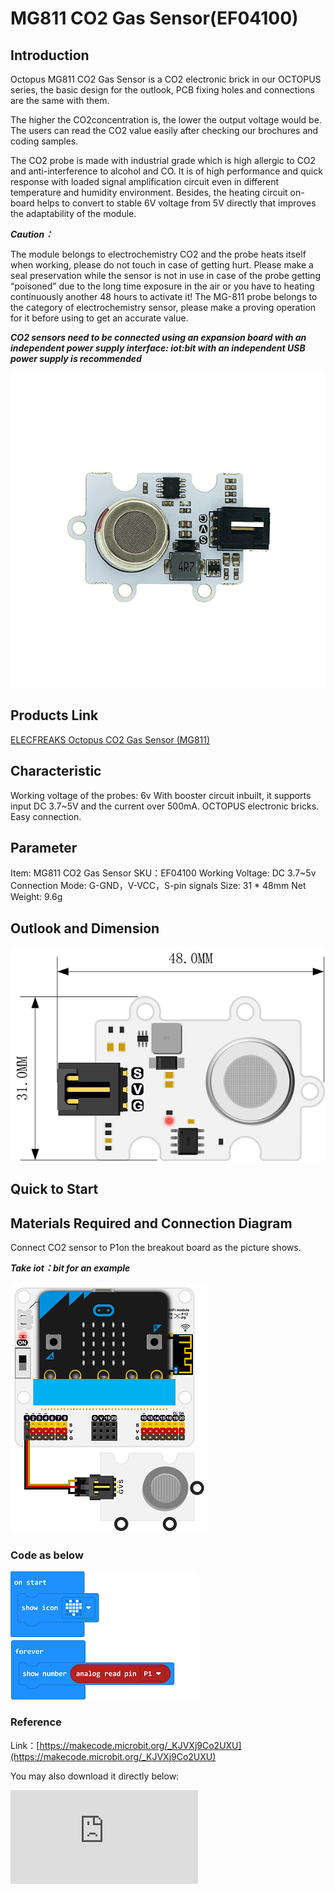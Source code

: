# MG811 CO2 Gas Sensor(EF04100)

## Introduction

Octopus MG811 CO2 Gas Sensor is a CO2 electronic brick in our OCTOPUS series, the basic design for the outlook, PCB fixing holes and connections are the same with them.

The higher the CO2concentration is, the lower the output voltage would be. The users can read the CO2 value easily after checking our brochures and coding samples.

The CO2 probe is made with industrial grade which is high allergic to CO2 and anti-interference to alcohol and CO. It is of high performance and quick response with loaded signal amplification circuit even in different temperature and humidity environment. Besides, the heating circuit on-board helps to convert to stable 6V voltage from 5V directly that improves the adaptability of the module.

***Caution：***

 The module belongs to electrochemistry CO2 and the probe heats itself when working, please do not touch in case of getting hurt.
 Please make a seal preservation while the sensor is not in use in case of the probe getting “poisoned” due to the long time exposure in the air or you have to heating continuously another 48 hours to activate it!
 The MG-811 probe belongs to the category of electrochemistry sensor, please make a proving operation for it before using to get an accurate value.

 ***CO2 sensors need to be connected using an expansion board with an independent power supply interface: iot:bit with an independent USB power supply is recommended***

![](./images/04100_00.jpg)
## Products Link

[ELECFREAKS Octopus CO2 Gas Sensor (MG811)](https://shop.elecfreaks.com/products/elecfreaks-octopus-co2-gas-sensor-mg811?_pos=1&_sid=e0bdf8a27&_ss=r)


## Characteristic


 Working voltage of the probes: 6v
 With booster circuit inbuilt, it supports input DC 3.7~5V and the current over 500mA.
 OCTOPUS electronic bricks.
 Easy connection.

## Parameter


 Item:  MG811 CO2 Gas Sensor
 SKU：EF04100
 Working Voltage: DC 3.7~5v
 Connection Mode: G-GND，V-VCC，S-pin signals
 Size: 31 * 48mm
 Net Weight: 9.6g

## Outlook and Dimension


![](./images/04100_02.png)

## Quick to Start

## Materials Required and Connection Diagram
 Connect CO2 sensor to P1on the breakout board as the picture shows.

***Take iot：bit for an example***

![](./images/04029_03.png)

### Code as below

![](./images/04100_04.png)

### Reference
Link：[https://makecode.microbit.org/_KJVXj9Co2UXU](https://makecode.microbit.org/_KJVXj9Co2UXU)

You may also download it directly below:


<div
    style={{
        position: 'relative',
        paddingBottom: '60%',
        overflow: 'hidden',
    }}
>
    <iframe
        src="https://makecode.microbit.org/_KJVXj9Co2UXU"
        frameborder="0"
        sandbox="allow-popups allow-forms allow-scripts allow-same-origin"
        style={{
            position: 'absolute',
            width: '100%',
            height: '100%',
        }}
    />
</div>


### Result
 After connecting the hardware, please preheating it for 3 minutes, and please operate it with the probe approaching to the detected gas only if you get a stable value.
 With the concentration of the CO2 changed in its surroundings, the value on the micro:bit led shall change accordingly.

## Python Programming



### Step 1
Download and unzip the package:[Octopus_MicroPython-master](https://github.com/lionyhw/Octopus_MicroPython/archive/master.zip)
Go to [Python editor](https://python.microbit.org/v/2.0)

![](./images/05001_07.png)

For programming, we need to add a file of co2.py. Click Load/Save fisrt and again with Show Files(1), choose "add file" to and get to the download page to find the file folder of Octopus_MicroPython-master, then add co2.py.

![](./images/05001_08.png)
![](./images/05001_09.png)
![](./images/04100_10.png)

### Step 2
### Reference
```
from microbit import *
from co2 import *

co2 = CO2(pin1)
while True:
    print(co2.get_co2())
```


### Result
 The detected value displays on the micro:bit.

###  Hardware

Connect the sensor to pin A0 on Arduino UNO board with a buckled dupont wire, make sure the board be powered with a standalone power source(7.5V-9V).

![](./images/04100_01.jpg)

###  Software Programming

#### Standard Operation

Please make a proving/standard operation for it before using to get an accurate value:
Make sure to power it with a stable power source, and the probe itself will be preheated. Please place it in the fresh air for 48 hours. Testing the output voltage(unit: V) and have it devided by 8.5 to get an answer, finally fill it in to the Macro definition in the code:

```
#define ZERO_POINT_VOLTAGE (Please revise to: Voltage(V)/8.5)
```

For example: the output voltage tested by the multimeter from the CO2 is 2.4V, thus we should calculate with an answer 0.282(2.4/8.5=0.282), and we will need to write the answer in the below program.

```
#define ZERO_POINT_VOLTAGE (0.282)
```

Now please upload it to the Arduino board to start the future measurement.

#### Code example
```
/*******************Demo for MG-811 Gas Sensor Module V1.1*****************************
************************************************************************************/

/************************Hardware Related Macros************************************/
#define         MG_PIN                       (A0)     //define which analog input channel you are going to use
#define         DC_GAIN                      (8.5)   //define the DC gain of amplifier

/***********************Software Related Macros************************************/
#define         READ_SAMPLE_INTERVAL         (50)    //define how many samples you are going to take in normal operation
#define         READ_SAMPLE_TIMES            (5)     //define the time interval(in milisecond) between each samples in
                                                     //normal operation

/**********************Application Related Macros**********************************/
//These two values differ from sensor to sensor. user should derermine this value.
#define         ZERO_POINT_VOLTAGE           (0.220) //define the output of the sensor in volts when the concentration of CO2 is 400PPM
#define         REACTION_VOLTGAE             (0.030) //define the voltage drop of the sensor when move the sensor from air into 1000ppm CO2

/*****************************Globals***********************************************/
float           CO2Curve[3]  =  {2.602,ZERO_POINT_VOLTAGE,(REACTION_VOLTGAE/(2.602-3))};
                                     //two points are taken from the curve.
                                     //with these two points, a line is formed which is
                                     //"approximately equivalent" to the original curve.
                                     //data format:{ x, y, slope}; point1: (lg400, 0.324), point2: (lg4000, 0.280)
                                     //slope = ( reaction voltage ) / (log400 –log1000)

void setup()
{
   Serial.begin(9600);              //UART setup, baudrate = 9600bps
   Serial.print("MG-811 Demostration\n");
}

void loop()
{
    int percentage;
    float volts;

    volts = MGRead(MG_PIN);
    Serial.print( "SEN0159:" );
    Serial.print(volts);
    Serial.print( "V           " );

    percentage = MGGetPercentage(volts,CO2Curve);
    Serial.print("CO2:");
    if (percentage == -1) {
        Serial.print( "<400" );
    } else {
        Serial.print(percentage);
    }

    Serial.print( "ppm" );
    Serial.print("\n");

    delay(500);
}

/*****************************  MGRead *********************************************
Input:   mg_pin  analog channel
Output:  output of SEN-000007
Remarks: This function reads the output of SEN-000007
************************************************************************************/
float MGRead(int mg_pin)
{
    int i;
    float v=0;

    for (i=0;i<READ_SAMPLE_TIMES;i++) {
        v += analogRead(mg_pin);
        delay(READ_SAMPLE_INTERVAL);
    }
    v = (v/READ_SAMPLE_TIMES) *5/1024 ;
    return v;
}

/*****************************  MQGetPercentage **********************************
Input:   volts    SEN-000007 output measured in volts
         pcurve   pointer to the curve of the target gas
Output:  ppm of the target gas
Remarks: By using the slope and a point of the line. The x(logarithmic value of ppm)
         of the line could be derived if y(MG-811 output) is provided. As it is a
         logarithmic coordinate, power of 10 is used to convert the result to non-logarithmic
         value.
************************************************************************************/
int  MGGetPercentage(float volts, float *pcurve)
{
   if ((volts/DC_GAIN )>=ZERO_POINT_VOLTAGE) {
      return -1;
   } else {
      return pow(10, ((volts/DC_GAIN)-pcurve[1])/pcurve[2]+pcurve[0]);
   }
}
```


### Result

Open the serial monitor and you should get the data of the CO2 concentration 5 minutes later.

## FAQ
